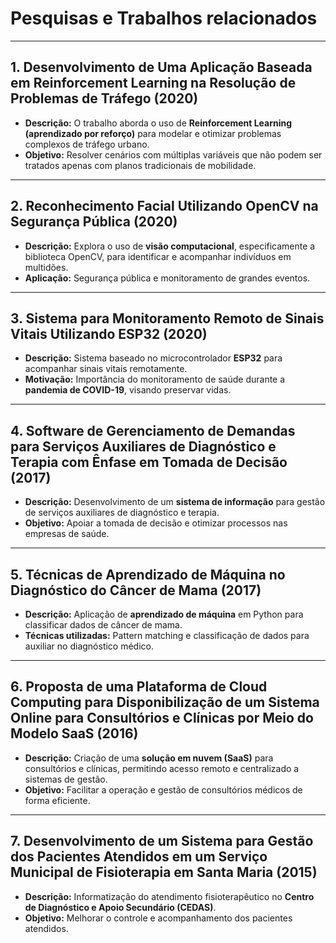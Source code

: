 # Pesquisas e Trabalhos relacionados

---

## 1. Desenvolvimento de Uma Aplicação Baseada em Reinforcement Learning na Resolução de Problemas de Tráfego (2020)
- **Descrição:** O trabalho aborda o uso de **Reinforcement Learning (aprendizado por reforço)** para modelar e otimizar problemas complexos de tráfego urbano.  
- **Objetivo:** Resolver cenários com múltiplas variáveis que não podem ser tratados apenas com planos tradicionais de mobilidade.  

---

## 2. Reconhecimento Facial Utilizando OpenCV na Segurança Pública (2020)
- **Descrição:** Explora o uso de **visão computacional**, especificamente a biblioteca OpenCV, para identificar e acompanhar indivíduos em multidões.  
- **Aplicação:** Segurança pública e monitoramento de grandes eventos.  

---

## 3. Sistema para Monitoramento Remoto de Sinais Vitais Utilizando ESP32 (2020)
- **Descrição:** Sistema baseado no microcontrolador **ESP32** para acompanhar sinais vitais remotamente.  
- **Motivação:** Importância do monitoramento de saúde durante a **pandemia de COVID-19**, visando preservar vidas.  

---

## 4. Software de Gerenciamento de Demandas para Serviços Auxiliares de Diagnóstico e Terapia com Ênfase em Tomada de Decisão (2017)
- **Descrição:** Desenvolvimento de um **sistema de informação** para gestão de serviços auxiliares de diagnóstico e terapia.  
- **Objetivo:** Apoiar a tomada de decisão e otimizar processos nas empresas de saúde.  

---

## 5. Técnicas de Aprendizado de Máquina no Diagnóstico do Câncer de Mama (2017)
- **Descrição:** Aplicação de **aprendizado de máquina** em Python para classificar dados de câncer de mama.  
- **Técnicas utilizadas:** Pattern matching e classificação de dados para auxiliar no diagnóstico médico.  

---

## 6. Proposta de uma Plataforma de Cloud Computing para Disponibilização de um Sistema Online para Consultórios e Clínicas por Meio do Modelo SaaS (2016)
- **Descrição:** Criação de uma **solução em nuvem (SaaS)** para consultórios e clínicas, permitindo acesso remoto e centralizado a sistemas de gestão.  
- **Objetivo:** Facilitar a operação e gestão de consultórios médicos de forma eficiente.  

---

## 7. Desenvolvimento de um Sistema para Gestão dos Pacientes Atendidos em um Serviço Municipal de Fisioterapia em Santa Maria (2015)
- **Descrição:** Informatização do atendimento fisioterapêutico no **Centro de Diagnóstico e Apoio Secundário (CEDAS)**.  
- **Objetivo:** Melhorar o controle e acompanhamento dos pacientes atendidos.
